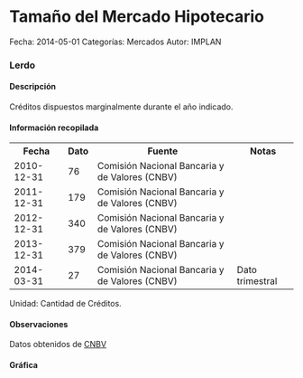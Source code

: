 Tamaño del Mercado Hipotecario
=====

Fecha: 2014-05-01
Categorías: Mercados
Autor: IMPLAN

### Lerdo

#### Descripción

Créditos dispuestos marginalmente durante el año indicado.

#### Información recopilada

<table class="table table-hover table-bordered">
  <tr><th>Fecha</th><th>Dato</th><th>Fuente</th><th>Notas</th></tr>
  <tr><td>2010-12-31</td><td>76</td><td>Comisión Nacional Bancaria y de Valores (CNBV)</td><td></td></tr>
  <tr><td>2011-12-31</td><td>179</td><td>Comisión Nacional Bancaria y de Valores (CNBV)</td><td></td></tr>
  <tr><td>2012-12-31</td><td>340</td><td>Comisión Nacional Bancaria y de Valores (CNBV)</td><td></td></tr>
  <tr><td>2013-12-31</td><td>379</td><td>Comisión Nacional Bancaria y de Valores (CNBV)</td><td></td></tr>
  <tr><td>2014-03-31</td><td>27</td><td>Comisión Nacional Bancaria y de Valores (CNBV)</td><td>Dato trimestral</td></tr>
</table>

Unidad: Cantidad de Créditos.

#### Observaciones

Datos obtenidos de [CNBV](http://portafoliodeinformacion.cnbv.gob.mx/bm1/Paginas/carteravivienda.aspx)

#### Gráfica

<div id="Morrisiykdqghl" class="grafica"></div>
  <!-- JAVASCRIPT DE LA GRAFICA EN Morrisiykdqghl -->
  <script>
  new Morris.Bar({
    element: 'Morrisiykdqghl',
    data: [
      { fecha: '2010-12-31', dato: 76 },
      { fecha: '2011-12-31', dato: 179 },
      { fecha: '2012-12-31', dato: 340 },
      { fecha: '2013-12-31', dato: 379 },
      { fecha: '2014-03-31', dato: 27 }
    ],
    xkey: 'fecha',
    ykeys: ['dato'],
    labels: ['Dato']
  });
  </script>
